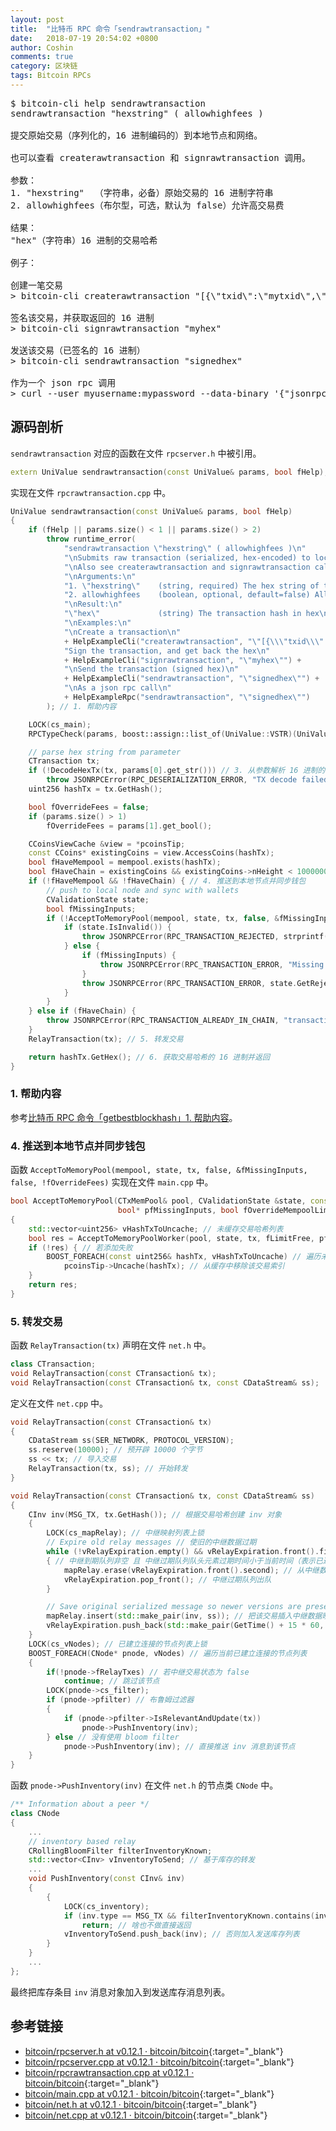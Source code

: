 ```yaml
---
layout: post
title:  "比特币 RPC 命令「sendrawtransaction」"
date:   2018-07-19 20:54:02 +0800
author: Coshin
comments: true
category: 区块链
tags: Bitcoin RPCs
---
```

<pre>
$ bitcoin-cli help sendrawtransaction
sendrawtransaction "hexstring" ( allowhighfees )

提交原始交易（序列化的，16 进制编码的）到本地节点和网络。

也可以查看 createrawtransaction 和 signrawtransaction 调用。

参数：
1. "hexstring"  （字符串，必备）原始交易的 16 进制字符串
2. allowhighfees（布尔型，可选，默认为 false）允许高交易费

结果：
"hex"（字符串）16 进制的交易哈希

例子：

创建一笔交易
> bitcoin-cli createrawtransaction "[{\"txid\":\"mytxid\",\"vout\":0}]" "{\"myaddress\":0.01}"

签名该交易，并获取返回的 16 进制
> bitcoin-cli signrawtransaction "myhex"

发送该交易（已签名的 16 进制）
> bitcoin-cli sendrawtransaction "signedhex"

作为一个 json rpc 调用
> curl --user myusername:mypassword --data-binary '{"jsonrpc": "1.0", "id":"curltest", "method": "sendrawtransaction", "params": ["signedhex"] }' -H 'content-type: text/plain;' http://127.0.0.1:8332/
</pre>

## 源码剖析

`sendrawtransaction` 对应的函数在文件 `rpcserver.h` 中被引用。

```cpp
extern UniValue sendrawtransaction(const UniValue& params, bool fHelp);
```

实现在文件 `rpcrawtransaction.cpp` 中。

```cpp
UniValue sendrawtransaction(const UniValue& params, bool fHelp)
{
    if (fHelp || params.size() < 1 || params.size() > 2)
        throw runtime_error(
            "sendrawtransaction \"hexstring\" ( allowhighfees )\n"
            "\nSubmits raw transaction (serialized, hex-encoded) to local node and network.\n"
            "\nAlso see createrawtransaction and signrawtransaction calls.\n"
            "\nArguments:\n"
            "1. \"hexstring\"    (string, required) The hex string of the raw transaction)\n"
            "2. allowhighfees    (boolean, optional, default=false) Allow high fees\n"
            "\nResult:\n"
            "\"hex\"             (string) The transaction hash in hex\n"
            "\nExamples:\n"
            "\nCreate a transaction\n"
            + HelpExampleCli("createrawtransaction", "\"[{\\\"txid\\\" : \\\"mytxid\\\",\\\"vout\\\":0}]\" \"{\\\"myaddress\\\":0.01}\"") +
            "Sign the transaction, and get back the hex\n"
            + HelpExampleCli("signrawtransaction", "\"myhex\"") +
            "\nSend the transaction (signed hex)\n"
            + HelpExampleCli("sendrawtransaction", "\"signedhex\"") +
            "\nAs a json rpc call\n"
            + HelpExampleRpc("sendrawtransaction", "\"signedhex\"")
        ); // 1. 帮助内容

    LOCK(cs_main);
    RPCTypeCheck(params, boost::assign::list_of(UniValue::VSTR)(UniValue::VBOOL)); // 2. RPC 类型检测

    // parse hex string from parameter
    CTransaction tx;
    if (!DecodeHexTx(tx, params[0].get_str())) // 3. 从参数解析 16 进制的字符串
        throw JSONRPCError(RPC_DESERIALIZATION_ERROR, "TX decode failed");
    uint256 hashTx = tx.GetHash();

    bool fOverrideFees = false;
    if (params.size() > 1)
        fOverrideFees = params[1].get_bool();

    CCoinsViewCache &view = *pcoinsTip;
    const CCoins* existingCoins = view.AccessCoins(hashTx);
    bool fHaveMempool = mempool.exists(hashTx);
    bool fHaveChain = existingCoins && existingCoins->nHeight < 1000000000;
    if (!fHaveMempool && !fHaveChain) { // 4. 推送到本地节点并同步钱包
        // push to local node and sync with wallets
        CValidationState state;
        bool fMissingInputs;
        if (!AcceptToMemoryPool(mempool, state, tx, false, &fMissingInputs, false, !fOverrideFees)) { // 接受到内存池
            if (state.IsInvalid()) {
                throw JSONRPCError(RPC_TRANSACTION_REJECTED, strprintf("%i: %s", state.GetRejectCode(), state.GetRejectReason()));
            } else {
                if (fMissingInputs) {
                    throw JSONRPCError(RPC_TRANSACTION_ERROR, "Missing inputs");
                }
                throw JSONRPCError(RPC_TRANSACTION_ERROR, state.GetRejectReason());
            }
        }
    } else if (fHaveChain) {
        throw JSONRPCError(RPC_TRANSACTION_ALREADY_IN_CHAIN, "transaction already in block chain");
    }
    RelayTransaction(tx); // 5. 转发交易

    return hashTx.GetHex(); // 6. 获取交易哈希的 16 进制并返回
}
```

### 1. 帮助内容

参考[比特币 RPC 命令「getbestblockhash」1. 帮助内容](/blog/2018/05/bitcoin-rpc-getbestblockhash.html#1-帮助内容)。

### 4. 推送到本地节点并同步钱包

函数 `AcceptToMemoryPool(mempool, state, tx, false, &fMissingInputs, false, !fOverrideFees)` 实现在文件 `main.cpp` 中。

```cpp
bool AcceptToMemoryPool(CTxMemPool& pool, CValidationState &state, const CTransaction &tx, bool fLimitFree,
                        bool* pfMissingInputs, bool fOverrideMempoolLimit, bool fRejectAbsurdFee)
{
    std::vector<uint256> vHashTxToUncache; // 未缓存交易哈希列表
    bool res = AcceptToMemoryPoolWorker(pool, state, tx, fLimitFree, pfMissingInputs, fOverrideMempoolLimit, fRejectAbsurdFee, vHashTxToUncache); // 接收到内存池工作者
    if (!res) { // 若添加失败
        BOOST_FOREACH(const uint256& hashTx, vHashTxToUncache) // 遍历未缓存的交易哈希列表
            pcoinsTip->Uncache(hashTx); // 从缓存中移除该交易索引
    }
    return res;
}
```

### 5. 转发交易

函数 `RelayTransaction(tx)` 声明在文件 `net.h` 中。

```cpp
class CTransaction;
void RelayTransaction(const CTransaction& tx);
void RelayTransaction(const CTransaction& tx, const CDataStream& ss);
```

定义在文件 `net.cpp` 中。

```cpp
void RelayTransaction(const CTransaction& tx)
{
    CDataStream ss(SER_NETWORK, PROTOCOL_VERSION);
    ss.reserve(10000); // 预开辟 10000 个字节
    ss << tx; // 导入交易
    RelayTransaction(tx, ss); // 开始转发
}

void RelayTransaction(const CTransaction& tx, const CDataStream& ss)
{
    CInv inv(MSG_TX, tx.GetHash()); // 根据交易哈希创建 inv 对象
    {
        LOCK(cs_mapRelay); // 中继映射列表上锁
        // Expire old relay messages // 使旧的中继数据过期
        while (!vRelayExpiration.empty() && vRelayExpiration.front().first < GetTime())
        { // 中继到期队列非空 且 中继过期队列队头元素过期时间小于当前时间（表示已过期）
            mapRelay.erase(vRelayExpiration.front().second); // 从中继数据映射列表中擦除中继过期队列的队头
            vRelayExpiration.pop_front(); // 中继过期队列出队
        }

        // Save original serialized message so newer versions are preserved // 保存原始的序列化消息，以便保留新版本
        mapRelay.insert(std::make_pair(inv, ss)); // 把该交易插入中继数据映射列表
        vRelayExpiration.push_back(std::make_pair(GetTime() + 15 * 60, inv)); // 加上 15min 的过期时间，加入过期队列
    }
    LOCK(cs_vNodes); // 已建立连接的节点列表上锁
    BOOST_FOREACH(CNode* pnode, vNodes) // 遍历当前已建立连接的节点列表
    {
        if(!pnode->fRelayTxes) // 若中继交易状态为 false
            continue; // 跳过该节点
        LOCK(pnode->cs_filter);
        if (pnode->pfilter) // 布鲁姆过滤器
        {
            if (pnode->pfilter->IsRelevantAndUpdate(tx))
                pnode->PushInventory(inv);
        } else // 没有使用 bloom filter
            pnode->PushInventory(inv); // 直接推送 inv 消息到该节点
    }
}
```

函数 `pnode->PushInventory(inv)` 在文件 `net.h` 的节点类 `CNode` 中。

```cpp
/** Information about a peer */
class CNode
{
    ...
    // inventory based relay
    CRollingBloomFilter filterInventoryKnown;
    std::vector<CInv> vInventoryToSend; // 基于库存的转发
    ...
    void PushInventory(const CInv& inv)
    {
        {
            LOCK(cs_inventory);
            if (inv.type == MSG_TX && filterInventoryKnown.contains(inv.hash)) // 若为交易类型 且 布鲁姆过滤器包含了该交易所在 inv 的哈希
                return; // 啥也不做直接返回
            vInventoryToSend.push_back(inv); // 否则加入发送库存列表
        }
    }
    ...
};
```

最终把库存条目 `inv` 消息对象加入到发送库存消息列表。

## 参考链接

* [bitcoin/rpcserver.h at v0.12.1 · bitcoin/bitcoin](https://github.com/bitcoin/bitcoin/blob/v0.12.1/src/rpcserver.h){:target="_blank"}
* [bitcoin/rpcserver.cpp at v0.12.1 · bitcoin/bitcoin](https://github.com/bitcoin/bitcoin/blob/v0.12.1/src/rpcserver.cpp){:target="_blank"}
* [bitcoin/rpcrawtransaction.cpp at v0.12.1 · bitcoin/bitcoin](https://github.com/bitcoin/bitcoin/blob/v0.12.1/src/rpcrawtransaction.cpp){:target="_blank"}
* [bitcoin/main.cpp at v0.12.1 · bitcoin/bitcoin](https://github.com/bitcoin/bitcoin/blob/v0.12.1/src/main.cpp){:target="_blank"}
* [bitcoin/net.h at v0.12.1 · bitcoin/bitcoin](https://github.com/bitcoin/bitcoin/blob/v0.12.1/src/net.h){:target="_blank"}
* [bitcoin/net.cpp at v0.12.1 · bitcoin/bitcoin](https://github.com/bitcoin/bitcoin/blob/v0.12.1/src/net.cpp){:target="_blank"}
